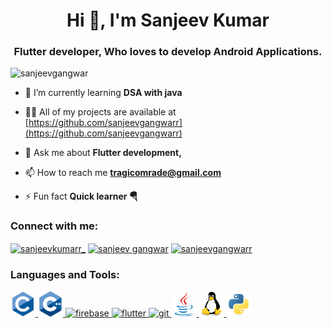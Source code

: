 <h1 align="center">Hi 👋, I'm Sanjeev Kumar</h1>
<h3 align="center">Flutter developer, Who loves to develop Android Applications.</h3>

<p align="left"> <img src="https://komarev.com/ghpvc/?username=sanjeevgangwar&label=Profile%20views&color=0e75b6&style=flat" alt="sanjeevgangwar" /> </p>

- 🌱 I’m currently learning **DSA with java**

- 👨‍💻 All of my projects are available at [https://github.com/sanjeevgangwarr](https://github.com/sanjeevgangwarr)

- 💬 Ask me about **Flutter development,**

- 📫 How to reach me **tragicomrade@gmail.com**

- ⚡ Fun fact **Quick learner 🪂**

<h3 align="left">Connect with me:</h3>
<p align="left">
<a href="https://twitter.com/sanjeevkumarr_" target="blank"><img align="center" src="https://raw.githubusercontent.com/rahuldkjain/github-profile-readme-generator/master/src/images/icons/Social/twitter.svg" alt="sanjeevkumarr_" height="30" width="40" /></a>
<a href="https://www.linkedin.com/in/sanjeev-gangwar-486859226/" target="blank"><img align="center" src="https://raw.githubusercontent.com/rahuldkjain/github-profile-readme-generator/master/src/images/icons/Social/linked-in-alt.svg" alt="sanjeev gangwar" height="30" width="40" /></a>
<a href="https://instagram.com/sanjeevgangwarr" target="blank"><img align="center" src="https://raw.githubusercontent.com/rahuldkjain/github-profile-readme-generator/master/src/images/icons/Social/instagram.svg" alt="sanjeevgangwarr" height="30" width="40" /></a>

</p>

<h3 align="left">Languages and Tools:</h3>
<p align="left"> <a href="https://www.cprogramming.com/" target="_blank" rel="noreferrer"> <img src="https://raw.githubusercontent.com/devicons/devicon/master/icons/c/c-original.svg" alt="c" width="40" height="40"/> </a> <a href="https://www.w3schools.com/cpp/" target="_blank" rel="noreferrer"> <img src="https://raw.githubusercontent.com/devicons/devicon/master/icons/cplusplus/cplusplus-original.svg" alt="cplusplus" width="40" height="40"/> </a> <a href="https://firebase.google.com/" target="_blank" rel="noreferrer"> <img src="https://www.vectorlogo.zone/logos/firebase/firebase-icon.svg" alt="firebase" width="40" height="40"/> </a> <a href="https://flutter.dev" target="_blank" rel="noreferrer"> <img src="https://www.vectorlogo.zone/logos/flutterio/flutterio-icon.svg" alt="flutter" width="40" height="40"/> </a> <a href="https://git-scm.com/" target="_blank" rel="noreferrer"> <img src="https://www.vectorlogo.zone/logos/git-scm/git-scm-icon.svg" alt="git" width="40" height="40"/> </a> <a href="https://www.java.com" target="_blank" rel="noreferrer"> <img src="https://raw.githubusercontent.com/devicons/devicon/master/icons/java/java-original.svg" alt="java" width="40" height="40"/> </a> <a href="https://www.linux.org/" target="_blank" rel="noreferrer"> <img src="https://raw.githubusercontent.com/devicons/devicon/master/icons/linux/linux-original.svg" alt="linux" width="40" height="40"/> </a> <a href="https://www.python.org" target="_blank" rel="noreferrer"> <img src="https://raw.githubusercontent.com/devicons/devicon/master/icons/python/python-original.svg" alt="python" width="40" height="40"/> </a> </p>


